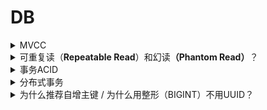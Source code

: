 # DB

<details>

<summary>MVCC</summary>



</details>

<details>

<summary>可重复读（<strong>Repeatable Read</strong>）和幻读<strong>（Phantom Read）</strong>？</summary>

可重复读：事务内**多次读取同一数据**的结果一致（即使其他事务已修改并提交）

* **MVCC机制**：事务首次读时生成**ReadView**，后续读沿用该视图。但快照读无法阻止其他事务插入新数据，所以不能解决幻读

幻读：事务内**两次相同条件查询**，结果集行数不同（侧重<mark style="color:red;">结果集</mark>变化）

* 使用临键锁：行锁+间隙锁（左开右闭）+ MVCC解决幻读
* 查询为for update，需要有索引，否则间隙锁会失效，降级为表锁；如果索引有唯一属性，InnoDB会优化为行锁

</details>

<details>

<summary>事务ACID</summary>

<table><thead><tr><th width="119.33331298828125">ACID</th><th>Desc</th><th>实现</th></tr></thead><tbody><tr><td>Ａ，原子性</td><td>事务全做或者全不做</td><td>Undo Log，记录回滚信息</td></tr><tr><td>C，一致性</td><td>在事务开始前和事务结束后，数据库的完整性约束没有被破坏（回滚后回到初始化的状态）</td><td>主键/外键约束、触发器、应用层校验</td></tr><tr><td>I，隔离性</td><td>并发事务互不干扰</td><td>临键锁 + MVCC</td></tr><tr><td>D，持久性</td><td>提交后数据永久保存</td><td>Buffer Pool + Redo Log</td></tr></tbody></table>

</details>

<details>

<summary>分布式事务</summary>



</details>

<details>

<summary>为什么推荐自增主键 / 为什么用整形（BIGINT）不用UUID？</summary>

1. 无序数据必须分裂页
   1. 分裂时阻塞写入（锁页）：分配新页 -> 移动部分数据 -> 更新父节点指针
   2. 增加碎片：页利用率下降，查询性能下降
   3. 随机I/O增多
2. 自增主键
   1. 顺序写入：新数据总是追加到B+树最右侧，避免分裂（级联分裂）
   2. B+数高度更低，范围查询更快
   3. 缓存友好：连续主键提升缓冲池命中率
   4. 空间紧凑：页填充率通常更高（页填充率15/16，当页剩余空间<1/16时触发分裂机制）

UUID占用空间更多（16字节），BigINT（8字节）

</details>
